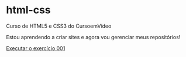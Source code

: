 # html-css
 Curso de HTML5 e CSS3 do CursoemVídeo

Estou aprendendo a criar sites e agora vou gerenciar meus repositórios!

<a href="https://helioi.github.io/html-css/exercicios/ex001/index.html">Executar o exercício 001</a>
